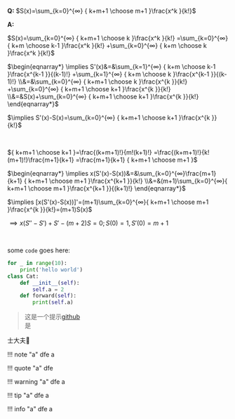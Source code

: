 
<!-- <script src="javascripts/extra.js"></script>
<div id="cursor"></div> -->



**Q:** $S(x)=\sum_{k=0}^{∞} { k+m+1 \choose m+1 }\frac{x^k }{k!}$

**A:**

$S(x)=\sum_{k=0}^{∞} { k+m+1 \choose k }\frac{x^k }{k!} =\sum_{k=0}^{∞} { k+m \choose k-1 }\frac{x^k }{k!} +\sum_{k=0}^{∞} { k+m \choose k }\frac{x^k }{k!}$

$\begin{eqnarray*}
\implies S'(x)&=&\sum_{k=1}^{∞} { k+m \choose k-1 }\frac{x^{k-1 }}{(k-1)!} +\sum_{k=1}^{∞} { k+m \choose k }\frac{x^{k-1 }}{(k-1)!} \\&=&\sum_{k=0}^{∞} { k+m+1 \choose k }\frac{x^{k }}{k!} +\sum_{k=0}^{∞} { k+m+1 \choose k+1 }\frac{x^{k }}{k!}
\\&=&S(x)+\sum_{k=0}^{∞} { k+m+1 \choose k+1 }\frac{x^{k }}{k!}
\end{eqnarray*}$

$\implies S'(x)-S(x)=\sum_{k=0}^{∞} { k+m+1 \choose k+1 }\frac{x^{k }}{k!}$

<br>


${ k+m+1 \choose k+1 }=\frac{(k+m+1)!}{m!(k+1)!} =\frac{(k+m+1)!}{k!(m+1)!}\frac{m+1}{k+1} =\frac{m+1}{k+1} { k+m+1 \choose m+1 }$

$\begin{eqnarray*}
\implies  x(S'(x)-S(x))&=&\sum_{k=0}^{∞}\frac{m+1}{k+1} { k+m+1 \choose m+1 }\frac{x^{k+1 }}{k!}
\\&=&(m+1)\sum_{k=0}^{∞}{ k+m+1 \choose m+1 }\frac{x^{k+1 }}{(k+1)!}
\end{eqnarray*}$

$\implies  [x(S'(x)-S(x))]'=(m+1)\sum_{k=0}^{∞}{ k+m+1 \choose m+1 }\frac{x^{k }}{k!}=(m+1)S(x)$

$\implies x(S''-S')+S'-(m+2)S=0;S(0)=1,S'(0)=m+1$

<br>

some `code` goes here:

```py title="bubble_sort.py" linenums='1' hl_lines='2 3'
for _ in range(10):
    print('hello world')
class Cat:
    def __init__(self):
        self.a = 2
    def forward(self):
        print(self.a)
```
> 这是一个提示[github](https://github.com/student0176/pageTest/)<br>
> 是

士大夫📰

!!! note "a"
    dfe
a

!!! quote "a"
    dfe

!!! warning "a"
    dfe
a

!!! tip "a"
    dfe
a

!!! info "a"
    dfe
a
